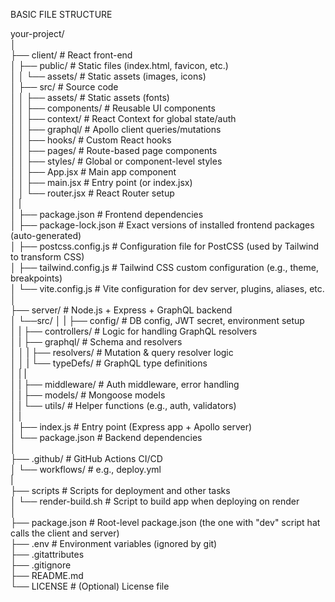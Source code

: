 BASIC FILE STRUCTURE

your-project/  
│  
├── client/                           # React front-end    
│     ├── public/                     # Static files (index.html, favicon, etc.)    
│     │     └── assets/               # Static assets (images, icons)    
│     ├── src/                        # Source code    
│     │     ├── assets/               # Static assets (fonts)    
│     │     ├── components/           # Reusable UI components    
│     │     ├── context/              # React Context for global state/auth    
│     │     ├── graphql/              # Apollo client queries/mutations    
│     │     ├── hooks/                # Custom React hooks    
│     │     ├── pages/                # Route-based page components    
│     │     ├── styles/               # Global or component-level styles    
│     │     ├── App.jsx               # Main app component    
│     │     ├── main.jsx              # Entry point (or index.jsx)    
│     │     └── router.jsx            # React Router setup    
│     |  
│     ├── package.json                # Frontend dependencies    
│     ├── package-lock.json           # Exact versions of installed frontend packages (auto-generated)    
│     ├── postcss.config.js           # Configuration file for PostCSS (used by Tailwind to transform CSS)    
│     ├── tailwind.config.js          # Tailwind CSS custom configuration (e.g., theme, breakpoints)   
│     └── vite.config.js              # Vite configuration for dev server, plugins, aliases, etc.    
│  
├── server/                           # Node.js + Express + GraphQL backend  
│     └──src/
│     |   ├── config/                 # DB config, JWT secret, environment setup    
│     |   ├── controllers/            # Logic for handling GraphQL resolvers    
│     |   ├── graphql/                # Schema and resolvers    
│     │   |    ├── resolvers/         # Mutation & query resolver logic    
│     │   |    └── typeDefs/          # GraphQL type definitions   
│     |   |  
│     |   ├── middleware/             # Auth middleware, error handling    
│     |   ├── models/                 # Mongoose models    
│     |   └── utils/                  # Helper functions (e.g., auth, validators)   
│     |    
│     ├── index.js                    # Entry point (Express app + Apollo server)    
│     └── package.json                # Backend dependencies    
│  
├── .github/                          # GitHub Actions CI/CD    
│     └── workflows/                  # e.g., deploy.yml    
|  
├── scripts                           # Scripts for deployment and other tasks    
│     └── render-build.sh             # Script to build app when deploying on render    
│  
├── package.json                      # Root-level package.json (the one with "dev" script hat calls the client and server)    
├── .env                              # Environment variables (ignored by git)    
├── .gitattributes     
├── .gitignore                   
├── README.md                    
└── LICENSE                           # (Optional) License file    
